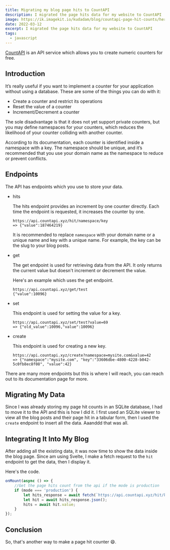 ```yaml
---
title: Migrating my blog page hits to CountAPI
description: I migrated the page hits data for my website to CountAPI
image: https://ik.imagekit.io/kudadam/blog/countapi-page-hit-counts/hero?updatedAt=1682204823721
date: 2022-03-12
excerpt: I migrated the page hits data for my website to CountAPI
tags:
  - javascript
---
```


[CountAPI](https://countapi.xyz/) is an API service which allows you to create numeric counters for free.

## Introduction

It’s really useful if you want to implement a counter for your application without using a database. These are some of the things you can do with it:

- Create a counter and restrict its operations
- Reset the value of a counter
- Increment/Decrement a counter

The sole disadvantage is that it does not yet support private counters, but you may define namespaces for your counters, which reduces the likelihood of your counter colliding with another counter.

According to its documentation, each counter is identified inside a namespace with a key. The namespace should be unique, and it’s recommended that you use your domain name as the namespace to reduce or prevent conflicts.

## Endpoints

The API has endpoints which you use to store your data.

- hits

  The hits endpoint provides an increment by one counter directly. Each time the endpoint is requested, it increases the counter by one.

  ```
  https://api.countapi.xyz/hit/namespace/key
  => {"value":187464219}
  ```

  It is recommended to replace `namespace` with your domain name or a unique name and key with a unique name. For example, the key can be the slug to your blog posts.

- get

  The get endpoint is used for retrieving data from the API. It only returns the current value but doesn't increment or decrement the value.

  Here's an example which uses the get endpoint.

  ```
  https://api.countapi.xyz/get/test
  {"value":10096}
  ```

- set

  This endpoint is used for setting the value for a key.

  ```
  https://api.countapi.xyz/set/test?value=69
  => {"old_value":10096,"value":10096}
  ```

- create

  This endpoint is used for creating a new key.

  ```
  https://api.countapi.xyz/create?namespace=mysite.com&value=42
  => {"namespace":"mysite.com", "key":"33606dbe-4800-4228-b042-5c0fb8ec8f08", "value":42}
  ```

There are many more endpoints but this is where I will reach, you can reach out to its documentation page for more.

## Migrating My Data

Since I was already storing my page hit counts in an SQLite database, I had to move it to the API and this is how I did it. I first used an SQLite viewer to view all the blog posts and their page hit in a tabular form, then I used the `create` endpoint to insert all the data. Aaanddd that was all.

## Integrating It Into My Blog

After adding all the existing data, it was now time to show the data inside the blog page. Since am using Svelte, I make a fetch request to the `hit` endpoint to get the data, then I display it.

Here's the code.

```javascript {directory=src/routes/blog/[slug]/+page.svelte filename=+page.svelte}
onMount(async () => {
	//Get the page hits count from the api if the mode is production
	if (mode === 'production') {
		let hits_response = await fetch(`https://api.countapi.xyz/hit/kudadam.com/${metadata.slug}`);
		let hit = await hits_response.json();
		hits = await hit.value;
	}
});
```

## Conclusion

So, that's another way to make a page hit counter :smile:.